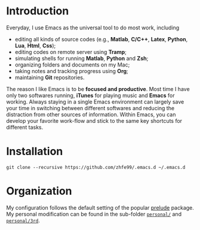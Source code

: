 # Introduction
Everyday, I use Emacs as the universal tool to do most work, including
- editing all kinds of source codes (e.g., **Matlab**, **C/C++**, **Latex**, **Python**, **Lua**, **Html**, **Css**);
- editing codes on remote server using **Tramp**;
- simulating shells for running **Matlab**, **Python** and **Zsh**;
- organizing folders and documents on my Mac;
- taking notes and tracking progress using **Org**;
- maintaining **Git** repositories.

The reason I like Emacs is to be **focused and
productive**. Most time I have only two softwares running, **iTunes**
for playing music and **Emacs** for working. Always staying in a
single Emacs environment can largely save your time in switching
between different softwares and reducing the distraction from other
sources of information. Within Emacs, you can develop your favorite
work-flow and stick to the same key shortcuts for different tasks.

# Installation
`git clone --recursive https://github.com/zhfe99/.emacs.d ~/.emacs.d`

# Organization
My configuration follows the default setting of the popular
[prelude](https://github.com/bbatsov/prelude) package. My personal modification can be found in the sub-folder [`personal/`](https://github.com/zhfe99/.emacs.d/tree/master/personal) and [`personal/3rd`](https://github.com/zhfe99/.emacs.d/tree/master/personal/3rd).
